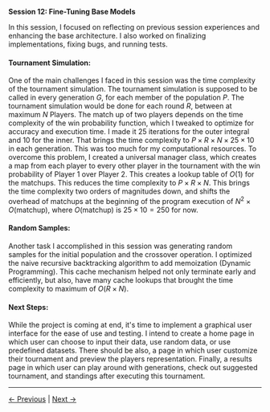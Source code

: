 **Session 12: Fine-Tuning Base Models**

In this session, I focused on reflecting on previous session experiences and enhancing the base architecture. I also worked on finalizing implementations, fixing bugs, and running tests.

#### Tournament Simulation:

One of the main challenges I faced in this session was the time complexity of the tournament simulation. The tournament simulation is supposed to be called in every generation $G$, for each member of the population $P$. The tournament simulation would be done for each round $R$, between at maximum $N$ Players. The match up of two players depends on the time complexity of the win probability function, which I tweaked to optimize for accuracy and execution time. I made it 25 iterations for the outer integral and 10 for the inner. That brings the time complexity to $P \times R \times N \times 25 \times 10$ in each generation. This was too much for my computational resources.
To overcome this problem, I created a universal manager class, which creates a map from each player to every other player in the tournament with the win probability of Player 1 over Player 2. This creates a lookup table of $O(1)$ for the matchups. This reduces the time complexity to $P \times R \times N$. This brings the time complexity two orders of magnitudes down, and shifts the overhead of matchups at the beginning of the program execution of $N^2 \times O(\text{matchup})$, where $O(\text{matchup})$ is $25 \times 10 = 250$ for now.

#### Random Samples:

Another task I accomplished in this session was generating random samples for the initial population and the crossover operation. I optimized the naive recursive backtracking algorithm to add memoization (Dynamic Programming). This cache mechanism helped not only terminate early and efficiently, but also, have many cache lookups that brought the time complexity to maximum of $O(R \times N)$.

#### Next Steps:

While the project is coming at end, it's time to implement a graphical user interface for the ease of use and testing. I intend to create a home page in which user can choose to input their data, use random data, or use predefined datasets. There should be also, a page in which user customize their tournament and preview the players representation. Finally, a results page in which user can play around with generations, check out suggested tournament, and standings after executing this tournament.

---

[← Previous](Session11.md) | [Next →](./Session13.md)